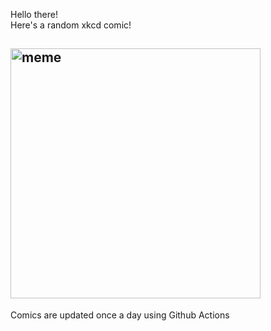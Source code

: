 Hello there! <br>Here's a random xkcd comic!<br>
## <img src="https://imgs.xkcd.com/comics/estimation.png" alt="meme" width="400"/><br>
Comics are updated once a day using Github Actions